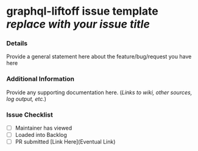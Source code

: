 # graphql-liftoff issue template _replace with your issue title_

### Details

Provide a general statement here about the feature/bug/request
you have here

### Additional Information

Provide any supporting documentation here. (_Links to wiki, other sources, log output, etc._)

### Issue Checklist

  - [ ] Maintainer has viewed
  - [ ] Loaded into Backlog
  - [ ] PR submitted [Link Here](Eventual Link)